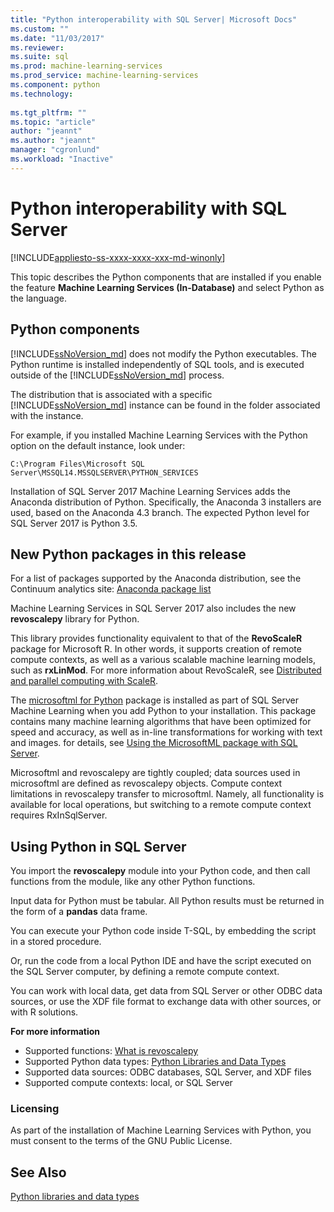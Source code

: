 ```yaml
---
title: "Python interoperability with SQL Server| Microsoft Docs"
ms.custom: ""
ms.date: "11/03/2017"
ms.reviewer: 
ms.suite: sql
ms.prod: machine-learning-services
ms.prod_service: machine-learning-services
ms.component: python
ms.technology: 
  
ms.tgt_pltfrm: ""
ms.topic: "article"
author: "jeannt"
ms.author: "jeannt"
manager: "cgronlund"
ms.workload: "Inactive"
---
```

# Python interoperability with SQL Server
[!INCLUDE[appliesto-ss-xxxx-xxxx-xxx-md-winonly](../../includes/appliesto-ss-xxxx-xxxx-xxx-md-winonly.md)]

This topic describes the Python components that are installed if you enable the feature **Machine Learning Services (In-Database)** and select Python as the language.

## Python components

[!INCLUDE[ssNoVersion_md](../../includes/ssnoversion-md.md)] does not modify the Python executables. The Python runtime is installed independently of SQL tools, and is executed outside of the [!INCLUDE[ssNoVersion_md](../../includes/ssnoversion-md.md)] process.

The distribution that is associated with a specific [!INCLUDE[ssNoVersion_md](../../includes/ssnoversion-md.md)] instance can be found in the folder associated with the instance.

For example, if you installed Machine Learning Services with the Python option on the default instance, look under:

`C:\Program Files\Microsoft SQL Server\MSSQL14.MSSQLSERVER\PYTHON_SERVICES`

Installation of SQL Server 2017 Machine Learning Services adds the Anaconda distribution of Python. Specifically, the Anaconda 3 installers are used, based on the Anaconda 4.3 branch. The expected Python level for SQL Server 2017 is Python 3.5.

## New Python packages in this release

For a list of packages supported by the Anaconda distribution, see the Continuum analytics site: [Anaconda package list](https://docs.continuum.io/anaconda/pkg-docs)

Machine Learning Services in SQL Server 2017 also includes the new **revoscalepy** library for Python.

This library provides functionality equivalent to that of the **RevoScaleR** package for Microsoft R. In other words, it supports creation of remote compute contexts, as well as a various scalable machine learning models, such as **rxLinMod**. For more information about RevoScaleR, see [Distributed and parallel computing with ScaleR](https://msdn.microsoft.com/microsoft-r/scaler-distributed-computing).

The [microsoftml for Python](https://docs.microsoft.com/machine-learning-server/python-reference/microsoftml/microsoftml-package) package is installed as part of SQL Server Machine Learning when you add Python to your installation. This package contains many machine learning algorithms that have been optimized for speed and accuracy, as well as in-line transformations for working with text and images. for details, see [Using the MicrosoftML package with SQL Server](https://docs.microsoft.com/sql/advanced-analytics/using-the-microsoftml-package).

Microsoftml and revoscalepy are tightly coupled; data sources used in microsoftml are defined as revoscalepy objects. Compute context limitations in revoscalepy transfer to microsoftml. Namely, all functionality is available for local operations, but switching to a remote compute context requires RxInSqlServer.

## Using Python in SQL Server

You import the **revoscalepy** module into your Python code, and then call functions from the module, like any other Python functions.

Input data for Python must be tabular. All Python results must be returned in the form of a **pandas** data frame.

You can execute your Python code inside T-SQL, by embedding the script in a stored procedure.

Or, run the code from a local Python IDE and have the script executed on the SQL Server computer, by defining a remote compute context.

You can work with local data, get data from SQL Server or other ODBC data sources, or use the XDF file format to exchange data with other sources, or with R solutions.

**For more information**

+ Supported functions:  [What is revoscalepy](what-is-revoscalepy.md) 
+ Supported Python data types:  [Python Libraries and Data Types](python-libraries-and-data-types.md)
+ Supported data sources: ODBC databases, SQL Server, and XDF files
+ Supported compute contexts: local, or SQL Server

### Licensing

As part of the installation of Machine Learning Services with Python, you must consent to the terms of the GNU Public License.

## See Also

[Python libraries and data types](python-libraries-and-data-types.md)
